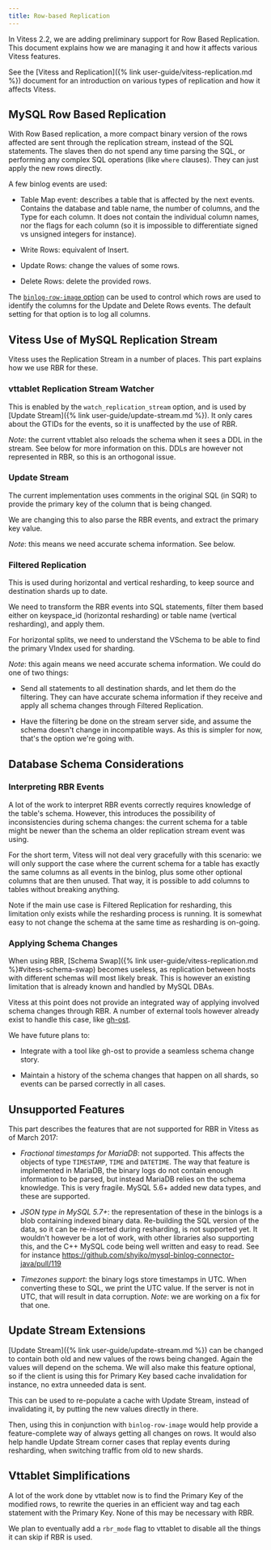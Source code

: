 ```yaml
---
title: Row-based Replication
---
```


In Vitess 2.2, we are adding preliminary support for Row Based Replication. This
document explains how we are managing it and how it affects various Vitess
features.

See the [Vitess and Replication]({% link user-guide/vitess-replication.md %}) document
for an introduction on various types of replication and how it affects Vitess.

## MySQL Row Based Replication

With Row Based replication, a more compact binary version of the rows affected
are sent through the replication stream, instead of the SQL statements. The
slaves then do not spend any time parsing the SQL, or performing any complex SQL
operations (like `where` clauses). They can just apply the new rows directly.

A few binlog events are used:

* Table Map event: describes a table that is affected by the next
  events. Contains the database and table name, the number of columns, and the
  Type for each column. It does not contain the individual column names, nor the
  flags for each column (so it is impossible to differentiate signed vs unsigned
  integers for instance).

* Write Rows: equivalent of Insert.

* Update Rows: change the values of some rows.

* Delete Rows: delete the provided rows.

The
[`binlog-row-image` option](https://dev.mysql.com/doc/refman/5.7/en/replication-options-binary-log.html#sysvar_binlog_row_image) can
be used to control which rows are used to identify the columns for the Update
and Delete Rows events. The default setting for that option is to log all
columns.

## Vitess Use of MySQL Replication Stream

Vitess uses the Replication Stream in a number of places. This part explains how
we use RBR for these.

### vttablet Replication Stream Watcher

This is enabled by the `watch_replication_stream` option, and is used
by [Update Stream]({% link user-guide/update-stream.md %}). It only cares about the
GTIDs for the events, so it is unaffected by the use of RBR.

*Note*: the current vttablet also reloads the schema when it sees a DDL in the
stream. See below for more information on this. DDLs are however not represented
in RBR, so this is an orthogonal issue.

### Update Stream

The current implementation uses comments in the original SQL (in SQR) to provide
the primary key of the column that is being changed.

We are changing this to also parse the RBR events, and extract the primary key
value.

*Note*: this means we need accurate schema information. See below.

### Filtered Replication

This is used during horizontal and vertical resharding, to keep source and
destination shards up to date.

We need to transform the RBR events into SQL statements, filter them based
either on keyspace_id (horizontal resharding) or table name (vertical
resharding), and apply them.

For horizontal splits, we need to understand the VSchema to be able to find the
primary VIndex used for sharding.

*Note*: this again means we need accurate schema information. We could do one of
two things:

* Send all statements to all destination shards, and let them do the
  filtering. They can have accurate schema information if they receive and apply
  all schema changes through Filtered Replication.
  
* Have the filtering be done on the stream server side, and assume the schema
  doesn't change in incompatible ways. As this is simpler for now, that's the
  option we're going with.
  
## Database Schema Considerations

### Interpreting RBR Events

A lot of the work to interpret RBR events correctly requires knowledge of the
table's schema. However, this introduces the possibility of inconsistencies
during schema changes: the current schema for a table might be newer than the
schema an older replication stream event was using.

For the short term, Vitess will not deal very gracefully with this scenario: we
will only support the case where the current schema for a table has exactly the
same columns as all events in the binlog, plus some other optional columns that
are then unused. That way, it is possible to add columns to tables without
breaking anything.

Note if the main use case is Filtered Replication for resharding, this
limitation only exists while the resharding process is running. It is somewhat
easy to not change the schema at the same time as resharding is on-going.

### Applying Schema Changes

When using
RBR, [Schema Swap]({% link user-guide/vitess-replication.md %}#vitess-schema-swap)
becomes useless, as replication between hosts with different schemas will most
likely break. This is however an existing limitation that is already known and
handled by MySQL DBAs.

Vitess at this point does not provide an integrated way of applying involved
schema changes through RBR. A number of external tools however already exist to
handle this case, like [gh-ost](https://github.com/github/gh-ost).

We have future plans to:

* Integrate with a tool like gh-ost to provide a seamless schema change story.

* Maintain a history of the schema changes that happen on all shards, so events
  can be parsed correctly in all cases.

## Unsupported Features

This part describes the features that are not supported for RBR in Vitess as of
March 2017:

* *Fractional timestamps for MariaDB*: not supported. This affects the objects
  of type `TIMESTAMP`, `TIME` and `DATETIME`. The way that feature is
  implemented in MariaDB, the binary logs do not contain enough information to
  be parsed, but instead MariaDB relies on the schema knowledge. This is very
  fragile. MySQL 5.6+ added new data types, and these are supported.

* *JSON type in MySQL 5.7+*: the representation of these in the binlogs is a
  blob containing indexed binary data. Re-building the SQL version of the data,
  so it can be re-inserted during resharding, is not supported yet. It wouldn't
  however be a lot of work, with other libraries also supporting this, and the
  C++ MySQL code being well written and easy to read. See for instance
  https://github.com/shyiko/mysql-binlog-connector-java/pull/119
  
* *Timezones support*: the binary logs store timestamps in UTC. When converting
  these to SQL, we print the UTC value. If the server is not in UTC, that will
  result in data corruption. *Note*: we are working on a fix for that one.

## Update Stream Extensions

[Update Stream]({% link user-guide/update-stream.md %}) can be changed to contain both
old and new values of the rows being changed. Again the values will depend on
the schema. We will also make this feature optional, so if the client is using
this for Primary Key based cache invalidation for instance, no extra unneeded
data is sent.

This can be used to re-populate a cache with Update Stream, instead of
invalidating it, by putting the new values directly in there.

Then, using this in conjunction with `binlog-row-image` would help provide a
feature-complete way of always getting all changes on rows. It would also help
handle Update Stream corner cases that replay events during resharding, when
switching traffic from old to new shards.

## Vttablet Simplifications

A lot of the work done by vttablet now is to find the Primary Key of the
modified rows, to rewrite the queries in an efficient way and tag each statement
with the Primary Key. None of this may be necessary with RBR.

We plan to eventually add a `rbr_mode` flag to vttablet to disable all the
things it can skip if RBR is used.
